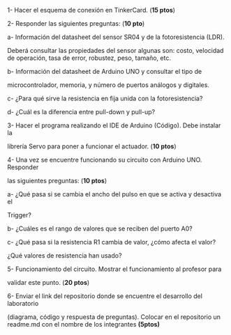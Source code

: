 1-  Hacer el esquema de conexión en TinkerCard. (**15 ptos**) 

2-  Responder las siguientes preguntas: (**10 pto**) 

a-  Información del datasheet del sensor SR04 y de la fotoresistencia (LDR).  

Deberá consultar las propiedades del sensor algunas son: costo, velocidad de operación, tasa de error, robustez, peso, tamaño, etc.

b-  Información del datasheet de Arduino UNO y consultar el tipo de 

microcontrolador, memoria, y número de puertos análogos y digitales. 

c-  ¿Para qué sirve la resistencia en fija unida con la fotoresistencia? 

d-  ¿Cuál es la diferencia entre pull-down y pull-up? 

3-  Hacer el programa realizando el IDE de Arduino (Código). Debe instalar la 

librería Servo para poner a funcionar el actuador. (**10 ptos**) 

4-  Una vez se encuentre funcionando su circuito con Arduino UNO. Responder 

las siguientes preguntas: (**10 ptos**) 

a-  ¿Qué pasa si se cambia el ancho del pulso en que se activa y desactiva el 

Trigger? 

b-  ¿Cuáles es el rango de valores que se reciben del puerto A0? 

c-  ¿Qué pasa si la resistencia R1 cambia de valor, ¿cómo afecta el valor? 

¿Qué valores de resistencia han usado?

5-  Funcionamiento del circuito. Mostrar el funcionamiento al profesor para 

validar este punto. (**20 ptos**) 

6-  Enviar el link del repositorio donde se encuentre el desarrollo del laboratorio 

(diagrama, código y respuesta de preguntas). Colocar en el repositorio un readme.md con el nombre de los integrantes **(5ptos)** 
